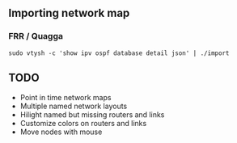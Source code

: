
## Importing network map

### FRR / Quagga
```
sudo vtysh -c 'show ipv ospf database detail json' | ./import
```

## TODO

* Point in time network maps
* Multiple named network layouts
* Hilight named but missing routers and links
* Customize colors on routers and links
* Move nodes with mouse
